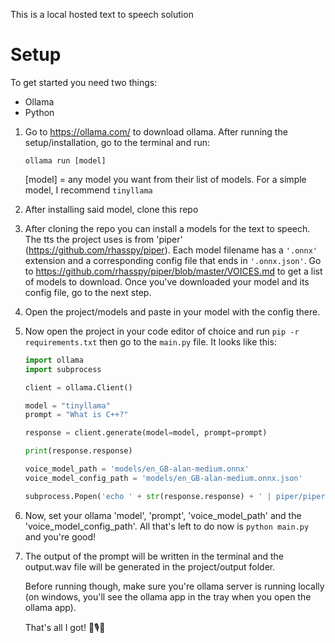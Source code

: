 This is a local hosted text to speech solution

# Setup
To get started you need two things:
- Ollama
- Python

1. Go to https://ollama.com/ to download ollama. After running the setup/installation, go to the terminal and run:
   ```
   ollama run [model]
   ```
   [model] = any model you want from their list of models. For a simple model, I recommend `tinyllama`
3. After installing said model, clone this repo
4. After cloning the repo you can install a models for the text to speech. The tts the project uses is from 'piper' (https://github.com/rhasspy/piper). Each model filename has a `'.onnx'` extension and a corresponding config file that ends in `'.onnx.json'`. Go to https://github.com/rhasspy/piper/blob/master/VOICES.md to get a list of models to download. Once you've downloaded your model and its config file, go to the next step.
5. Open the project/models and paste in your model with the config there.
6. Now open the project in your code editor of choice and run `pip -r requirements.txt` then go to the `main.py` file. It looks like this:
   ```python
   import ollama
   import subprocess

   client = ollama.Client()

   model = "tinyllama"
   prompt = "What is C++?"

   response = client.generate(model=model, prompt=prompt)

   print(response.response)

   voice_model_path = 'models/en_GB-alan-medium.onnx'
   voice_model_config_path = 'models/en_GB-alan-medium.onnx.json'

   subprocess.Popen('echo ' + str(response.response) + ' | piper/piper.exe --model ' + str(voice_model_path) + ' --config ' + str(voice_model_config_path) + ' --output_file output/output.wav', shell=True)
   ```
7. Now, set your ollama 'model', 'prompt', 'voice_model_path' and the 'voice_model_config_path'. All that's left to do now is `python main.py` and you're good!
8. The output of the prompt will be written in the terminal and the output.wav file will be generated in the project/output folder.


   Before running though, make sure you're ollama server is running locally (on windows, you'll see the ollama app in the tray when you open the ollama app).
   
   That's all I got! 🚀🎙️🎤
